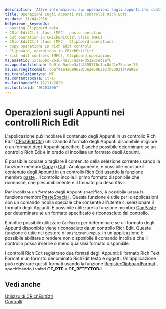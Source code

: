 ```yaml
---
description: 'Altre informazioni su: operazioni sugli appunti nei controlli Rich Edit'
title: Operazioni sugli Appunti nei controlli Rich Edit
ms.date: 11/04/2016
helpviewer_keywords:
- pasting Clipboard data
- CRichEditCtrl class [MFC], paste operation
- cut operation in CRichEditCtrl class [MFC]
- CRichEditCtrl class [MFC], Clipboard operations
- copy operations in rich edit controls
- Clipboard, operations in CRichEditCtrl
- rich edit controls [MFC], Clipboard operations
ms.assetid: 15ce66bc-2636-4a35-a2ae-d52285dc1af6
ms.openlocfilehash: 9a9fda9aebe3a749359776c1bc0d41e75deaef76
ms.sourcegitcommit: d6af41e42699628c3e2e6063ec7b03931a49a098
ms.translationtype: MT
ms.contentlocale: it-IT
ms.lasthandoff: 12/11/2020
ms.locfileid: "97251206"
---
```

# <a name="clipboard-operations-in-rich-edit-controls"></a>Operazioni sugli Appunti nei controlli Rich Edit

L'applicazione può incollare il contenuto degli Appunti in un controllo Rich Edit ([CRichEditCtrl](reference/cricheditctrl-class.md)) utilizzando il formato degli Appunti disponibile migliore o un formato degli Appunti specifico. È anche possibile determinare se un controllo Rich Edit è in grado di incollare un formato degli Appunti.

È possibile copiare o tagliare il contenuto della selezione corrente usando la funzione membro [Copy](reference/cricheditctrl-class.md#copy) o [Cut](reference/cricheditctrl-class.md#cut) . Analogamente, è possibile incollare il contenuto degli Appunti in un controllo Rich Edit usando la funzione membro [paste](reference/cricheditctrl-class.md#paste) . Il controllo incolla il primo formato disponibile che riconosce, che presumibilmente è il formato più descrittivo.

Per incollare un formato degli Appunti specifico, è possibile usare la funzione membro [PasteSpecial](reference/cricheditctrl-class.md#pastespecial) . Questa funzione è utile per le applicazioni con un comando Incolla speciale che consente all'utente di selezionare il formato degli Appunti. È possibile utilizzare la funzione membro [CanPaste](reference/cricheditctrl-class.md#canpaste) per determinare se un formato specificato è riconosciuto dal controllo.

È inoltre possibile utilizzare `CanPaste` per determinare se un formato degli Appunti disponibile viene riconosciuto da un controllo Rich Edit. Questa funzione è utile nel gestore di `OnInitMenuPopup`. In un'applicazione è possibile abilitare o rendere non disponibile il comando Incolla a che il controllo possa inserire o meno qualsiasi formato disponibile.

I controlli Rich Edit registrano due formati degli Appunti: il formato Rich Text Format e un formato denominato RichEdit testo e oggetti. Un'applicazione può registrare questi formati usando la funzione [RegisterClipboardFormat](/windows/win32/api/winuser/nf-winuser-registerclipboardformatw) , specificando i valori **CF_RTF** e **CF_RETEXTOBJ** .

## <a name="see-also"></a>Vedi anche

[Utilizzo di CRichEditCtrl](using-cricheditctrl.md)<br/>
[Controlli](controls-mfc.md)
